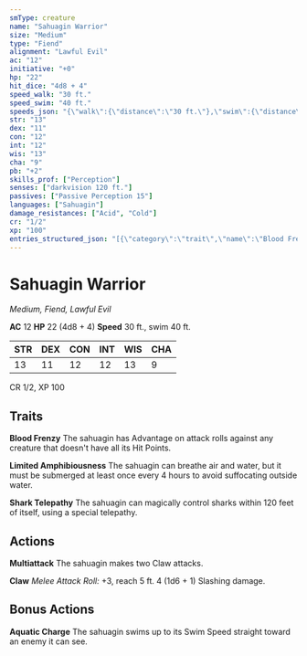 ```yaml
---
smType: creature
name: "Sahuagin Warrior"
size: "Medium"
type: "Fiend"
alignment: "Lawful Evil"
ac: "12"
initiative: "+0"
hp: "22"
hit_dice: "4d8 + 4"
speed_walk: "30 ft."
speed_swim: "40 ft."
speeds_json: "{\"walk\":{\"distance\":\"30 ft.\"},\"swim\":{\"distance\":\"40 ft.\"}}"
str: "13"
dex: "11"
con: "12"
int: "12"
wis: "13"
cha: "9"
pb: "+2"
skills_prof: ["Perception"]
senses: ["darkvision 120 ft."]
passives: ["Passive Perception 15"]
languages: ["Sahuagin"]
damage_resistances: ["Acid", "Cold"]
cr: "1/2"
xp: "100"
entries_structured_json: "[{\"category\":\"trait\",\"name\":\"Blood Frenzy\",\"text\":\"The sahuagin has Advantage on attack rolls against any creature that doesn't have all its Hit Points.\"},{\"category\":\"trait\",\"name\":\"Limited Amphibiousness\",\"text\":\"The sahuagin can breathe air and water, but it must be submerged at least once every 4 hours to avoid suffocating outside water.\"},{\"category\":\"trait\",\"name\":\"Shark Telepathy\",\"text\":\"The sahuagin can magically control sharks within 120 feet of itself, using a special telepathy.\"},{\"category\":\"action\",\"name\":\"Multiattack\",\"text\":\"The sahuagin makes two Claw attacks.\"},{\"category\":\"action\",\"name\":\"Claw\",\"text\":\"*Melee Attack Roll:* +3, reach 5 ft. 4 (1d6 + 1) Slashing damage.\",\"kind\":\"Melee Attack Roll\",\"to_hit\":\"+3\",\"range\":\"5 ft\",\"damage\":\"4 (1d6 + 1) Slashing\"},{\"category\":\"bonus\",\"name\":\"Aquatic Charge\",\"text\":\"The sahuagin swims up to its Swim Speed straight toward an enemy it can see.\"}]"
---
```


# Sahuagin Warrior
*Medium, Fiend, Lawful Evil*

**AC** 12
**HP** 22 (4d8 + 4)
**Speed** 30 ft., swim 40 ft.

| STR | DEX | CON | INT | WIS | CHA |
| --- | --- | --- | --- | --- | --- |
| 13 | 11 | 12 | 12 | 13 | 9 |

CR 1/2, XP 100

## Traits

**Blood Frenzy**
The sahuagin has Advantage on attack rolls against any creature that doesn't have all its Hit Points.

**Limited Amphibiousness**
The sahuagin can breathe air and water, but it must be submerged at least once every 4 hours to avoid suffocating outside water.

**Shark Telepathy**
The sahuagin can magically control sharks within 120 feet of itself, using a special telepathy.

## Actions

**Multiattack**
The sahuagin makes two Claw attacks.

**Claw**
*Melee Attack Roll:* +3, reach 5 ft. 4 (1d6 + 1) Slashing damage.

## Bonus Actions

**Aquatic Charge**
The sahuagin swims up to its Swim Speed straight toward an enemy it can see.
